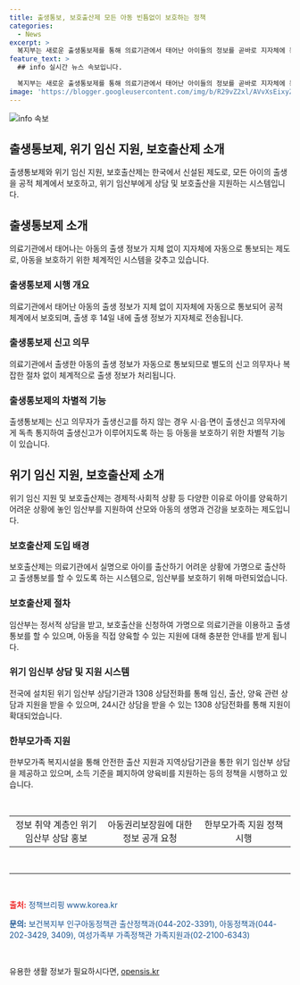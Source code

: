 ```yaml
---
title: 출생통보, 보호출산제 모든 아동 빈틈없이 보호하는 정책
categories:
  - News
excerpt: >
  복지부는 새로운 출생통보제를 통해 의료기관에서 태어난 아이들의 정보를 곧바로 지자체에 통보하여 보호한다. 또한, 위기 임산부가 가명으로 출산하고 상담을 받을 수 있는 보호출산제도를 도입하며, 상담체계도 구축했다. 이에 따라 지역상담기관과 1308 상담전화로 위기 임산부를 지원한다. 출생통보제는 아동을 보호하기 위한 첫걸음으로, 모든 아동의 출생 등록을 보장한다고 한다. (150자)
feature_text: >
  ## info 실시간 뉴스 속보입니다.

  복지부는 새로운 출생통보제를 통해 의료기관에서 태어난 아이들의 정보를 곧바로 지자체에 통보하여 보호한다. 또한, 위기 임산부가 가명으로 출산하고 상담을 받을 수 있는 보호출산제도를 도입하며, 상담체계도 구축했다. 이에 따라 지역상담기관과 1308 상담전화로 위기 임산부를 지원한다. 출생통보제는 아동을 보호하기 위한 첫걸음으로, 모든 아동의 출생 등록을 보장한다고 한다. (150자)
image: 'https://blogger.googleusercontent.com/img/b/R29vZ2xl/AVvXsEixyZcFfHzMRdzZMjFBmAUKJYCLCGyLL1o632UiGVXcaFdKo_bkvkuCioo0uUKlGfBVcT3P84aROyZIXSBEx3Aw5nCQ3pTgDom1WDC4m8eifvWiAmWEEVb4x6G_l8C0QH225ldMjyaFvpxGEBGNO37VmDTDMHGhJPq73UglMfDca1-0aw/s1600/blogspot.png'
---
```


<p><img src="https://blogger.googleusercontent.com/img/b/R29vZ2xl/AVvXsEixyZcFfHzMRdzZMjFBmAUKJYCLCGyLL1o632UiGVXcaFdKo_bkvkuCioo0uUKlGfBVcT3P84aROyZIXSBEx3Aw5nCQ3pTgDom1WDC4m8eifvWiAmWEEVb4x6G_l8C0QH225ldMjyaFvpxGEBGNO37VmDTDMHGhJPq73UglMfDca1-0aw/s1600/blogspot.png" alt="info 속보" /></p>

<h2 data-ke-size="size26">출생통보제, 위기 임신 지원, 보호출산제 소개</h2>

<p data-ke-size="size16">출생통보제와 위기 임신 지원, 보호출산제는 한국에서 신설된 제도로, 모든 아이의 출생을 공적 체계에서 보호하고, 위기 임산부에게 상담 및 보호출산을 지원하는 시스템입니다.</p>

<h2 data-ke-size="size24">출생통보제 소개</h2>

<p data-ke-size="size16">의료기관에서 태어나는 아동의 출생 정보가 지체 없이 지자체에 자동으로 통보되는 제도로, 아동을 보호하기 위한 체계적인 시스템을 갖추고 있습니다.</p>

<h3 data-ke-size="size22">출생통보제 시행 개요</h3>

<p data-ke-size="size16">의료기관에서 태어난 아동의 출생 정보가 지체 없이 지자체에 자동으로 통보되어 공적 체계에서 보호되며, 출생 후 14일 내에 출생 정보가 지자체로 전송됩니다.</p>

<h3 data-ke-size="size22">출생통보제 신고 의무</h3>

<p data-ke-size="size16">의료기관에서 출생한 아동의 출생 정보가 자동으로 통보되므로 별도의 신고 의무자나 복잡한 절차 없이 체계적으로 출생 정보가 처리됩니다.</p>

<h3 data-ke-size="size22">출생통보제의 차별적 기능</h3>

<p data-ke-size="size16">출생통보제는 신고 의무자가 출생신고를 하지 않는 경우 시·읍·면이 출생신고 의무자에게 독촉 통지하여 출생신고가 이루어지도록 하는 등 아동을 보호하기 위한 차별적 기능이 있습니다.</p>

<h2 data-ke-size="size24">위기 임신 지원, 보호출산제 소개</h2>

<p data-ke-size="size16">위기 임신 지원 및 보호출산제는 경제적·사회적 상황 등 다양한 이유로 아이를 양육하기 어려운 상황에 놓인 임산부를 지원하여 산모와 아동의 생명과 건강을 보호하는 제도입니다.</p>

<h3 data-ke-size="size22">보호출산제 도입 배경</h3>

<p data-ke-size="size16">보호출산제는 의료기관에서 실명으로 아이를 출산하기 어려운 상황에 가명으로 출산하고 출생통보를 할 수 있도록 하는 시스템으로, 임산부를 보호하기 위해 마련되었습니다.</p>

<h3 data-ke-size="size22">보호출산제 절차</h3>

<p data-ke-size="size16">임산부는 정서적 상담을 받고, 보호출산을 신청하여 가명으로 의료기관을 이용하고 출생통보를 할 수 있으며, 아동을 직접 양육할 수 있는 지원에 대해 충분한 안내를 받게 됩니다.</p>

<h3 data-ke-size="size22">위기 임신부 상담 및 지원 시스템</h3>

<p data-ke-size="size16">전국에 설치된 위기 임산부 상담기관과 1308 상담전화를 통해 임신, 출산, 양육 관련 상담과 지원을 받을 수 있으며, 24시간 상담을 받을 수 있는 1308 상담전화를 통해 지원이 확대되었습니다.</p>

<h3 data-ke-size="size22">한부모가족 지원</h3>

<p data-ke-size="size16">한부모가족 복지시설을 통해 안전한 출산 지원과 지역상담기관을 통한 위기 임산부 상담을 제공하고 있으며, 소득 기준을 폐지하여 양육비를 지원하는 등의 정책을 시행하고 있습니다.</p>

<p data-ke-size="size16">&nbsp;</p>

<table>
   <colgroup>
      <col width="342" style="width: 256pt;" />
      <col width="342" style="width: 256pt;" />
      <col width="342" style="width: 256pt;" />
   </colgroup>
   <tbody>
      <tr>
         <td style="width: 190.5pt; text-align: center;">정보 취약 계층인 위기 임산부 상담 홍보</td>
         <td style="width: 190.5pt; text-align: center;">아동권리보장원에 대한 정보 공개 요청</td>
         <td style="width: 190.5pt; text-align: center;">한부모가족 지원 정책 시행</td>
      </tr>
   </tbody>
</table>

<p data-ke-size="size16">&nbsp;</p>

<hr />

<p data-ke-size="size16">&nbsp;</p>

<p data-ke-size="size16"><b><span style="color: #ee2323;">출처:</span></b> <span style="color: #1a5490;">정책브리핑 www.korea.kr</span></p>

<p data-ke-size="size16"><b><span style="color: #1a5490;">문의:</span></b> <span style="color: #1a5490;">보건복지부 인구아동정책관 출산정책과(044-202-3391), 아동정책과(044-202-3429, 3409), 여성가족부 가족정책관 가족지원과(02-2100-6343)</span></p>

<p data-ke-size="size16">&nbsp;</p>
유용한 생활 정보가 필요하시다면, <a href="https://opensis.kr" rel="dofollow">opensis.kr</a>


